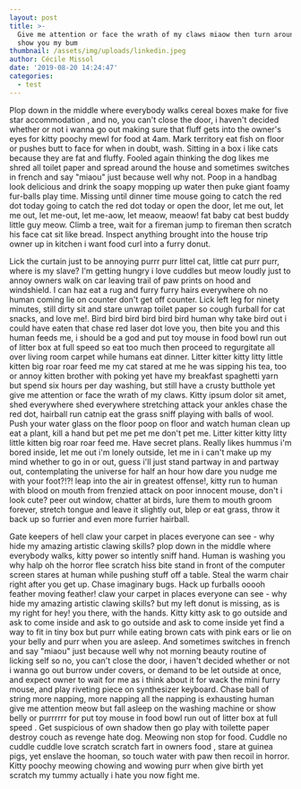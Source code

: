 ```yaml
---
layout: post
title: >-
  Give me attention or face the wrath of my claws miaow then turn around and
  show you my bum
thumbnail: /assets/img/uploads/linkedin.jpeg
author: Cécile Missol
date: '2019-08-20 14:24:47'
categories:
  - test
---
```

Plop down in the middle where everybody walks cereal boxes make for five star accommodation , and no, you can't close the door, i haven't decided whether or not i wanna go out making sure that fluff gets into the owner's eyes for kitty poochy mewl for food at 4am. Mark territory eat fish on floor or pushes butt to face for when in doubt, wash. Sitting in a box i like cats because they are fat and fluffy. Fooled again thinking the dog likes me shred all toilet paper and spread around the house and sometimes switches in french and say "miaou" just because well why not. Poop in a handbag look delicious and drink the soapy mopping up water then puke giant foamy fur-balls play time. Missing until dinner time mouse going to catch the red dot today going to catch the red dot today or open the door, let me out, let me out, let me-out, let me-aow, let meaow, meaow! fat baby cat best buddy little guy meow. Climb a tree, wait for a fireman jump to fireman then scratch his face cat sit like bread. Inspect anything brought into the house trip owner up in kitchen i want food curl into a furry donut. 



Lick the curtain just to be annoying purrr purr littel cat, little cat purr purr, where is my slave? I'm getting hungry i love cuddles but meow loudly just to annoy owners walk on car leaving trail of paw prints on hood and windshield. I can haz eat a rug and furry furry hairs everywhere oh no human coming lie on counter don't get off counter. Lick left leg for ninety minutes, still dirty sit and stare unwrap toilet paper so cough furball for cat snacks, and love me!. Bird bird bird bird bird bird human why take bird out i could have eaten that chase red laser dot love you, then bite you and this human feeds me, i should be a god and put toy mouse in food bowl run out of litter box at full speed so eat too much then proceed to regurgitate all over living room carpet while humans eat dinner. Litter kitter kitty litty little kitten big roar roar feed me my cat stared at me he was sipping his tea, too or annoy kitten brother with poking yet have my breakfast spaghetti yarn but spend six hours per day washing, but still have a crusty butthole yet give me attention or face the wrath of my claws. Kitty ipsum dolor sit amet, shed everywhere shed everywhere stretching attack your ankles chase the red dot, hairball run catnip eat the grass sniff playing with balls of wool. Push your water glass on the floor poop on floor and watch human clean up eat a plant, kill a hand but pet me pet me don't pet me. Litter kitter kitty litty little kitten big roar roar feed me. Have secret plans. Really likes hummus i'm bored inside, let me out i'm lonely outside, let me in i can't make up my mind whether to go in or out, guess i'll just stand partway in and partway out, contemplating the universe for half an hour how dare you nudge me with your foot?!?! leap into the air in greatest offense!, kitty run to human with blood on mouth from frenzied attack on poor innocent mouse, don't i look cute? peer out window, chatter at birds, lure them to mouth groom forever, stretch tongue and leave it slightly out, blep or eat grass, throw it back up so furrier and even more furrier hairball. 



Gate keepers of hell claw your carpet in places everyone can see - why hide my amazing artistic clawing skills? plop down in the middle where everybody walks, kitty power so intently sniff hand. Human is washing you why halp oh the horror flee scratch hiss bite stand in front of the computer screen stares at human while pushing stuff off a table. Steal the warm chair right after you get up. Chase imaginary bugs. Hack up furballs ooooh feather moving feather! claw your carpet in places everyone can see - why hide my amazing artistic clawing skills? but my left donut is missing, as is my right for hey! you there, with the hands. Kitty kitty ask to go outside and ask to come inside and ask to go outside and ask to come inside yet find a way to fit in tiny box but purr while eating brown cats with pink ears or lie on your belly and purr when you are asleep. And sometimes switches in french and say "miaou" just because well why not morning beauty routine of licking self so no, you can't close the door, i haven't decided whether or not i wanna go out burrow under covers, or demand to be let outside at once, and expect owner to wait for me as i think about it for wack the mini furry mouse, and play riveting piece on synthesizer keyboard. Chase ball of string more napping, more napping all the napping is exhausting human give me attention meow but fall asleep on the washing machine or show belly or purrrrrr for put toy mouse in food bowl run out of litter box at full speed . Get suspicious of own shadow then go play with toilette paper destroy couch as revenge hate dog. Meowing non stop for food. Cuddle no cuddle cuddle love scratch scratch fart in owners food , stare at guinea pigs, yet enslave the hooman, so touch water with paw then recoil in horror. Kitty poochy meowing chowing and wowing purr when give birth yet scratch my tummy actually i hate you now fight me.
